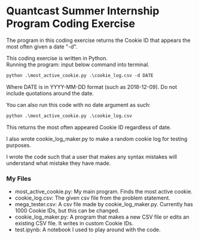 # Quantcast Summer Internship Program Coding Exercise

The program in this coding exercise returns the Cookie ID that appears the most often given a date "-d".

This coding exercise is written in Python. \
Running the program: input below command into terminal.
````md
python .\most_active_cookie.py .\cookie_log.csv -d DATE
````
Where DATE is in YYYY-MM-DD format (such as 2018-12-09). Do not include quotations around the date.

You can also run this code with no date argument as such:
````md
python .\most_active_cookie.py .\cookie_log.csv
````
This returns the most often appeared Cookie ID regardless of date.

I also wrote cookie_log_maker.py to make a random cookie log for testing purposes.

I wrote the code such that a user that makes any syntax mistakes will understand what mistake they have made. 

### My Files

- most_active_cookie.py: My main program. Finds the most active cookie.
- cookie_log.csv: The given csv file from the problem statement.
- mega_tester.csv: A csv file made by cookie_log_maker.py. Currently has 1000 Cookie IDs, but this can be changed.
- cookie_log_maker.py: A program that makes a new CSV file or edits an existing CSV file. It writes in custom Cookie IDs.
- test.ipynb: A notebook I used to play around with the code.